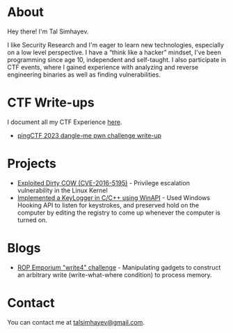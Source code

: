 # About

Hey there! I'm Tal Simhayev.

I like Security Research and I'm eager to learn new technologies, especially on a low level perspective. 
I have a “think like a hacker” mindset, I've been programming since age 10, independent and self-taught.
I also participate in CTF events, where I gained experience with analyzing and reverse engineering binaries as well as finding vulnerabilities.

# CTF Write-ups
I document all my CTF Experience [here](https://github.com/talsim/CTFs).
* [pingCTF 2023 dangle-me pwn challenge write-up](https://github.com/talsim/CTFs/tree/main/pingCTF-2023/dangle_me)


# Projects

* [Exploited Dirty COW (CVE-2016-5195)](https://github.com/talsim/root-dirtyc0w) - Privilege escalation vulnerability in the Linux Kernel 
* [Implemented a KeyLogger in C/C++ using WinAPI](https://github.com/talsim/Keylogger) - Used Windows Hooking API to listen for keystrokes, and preserved hold on the computer by editing the registry to come up whenever the computer is turned on.

# Blogs

* [ROP Emporium "write4" challenge](https://thehackerlife.medium.com/rop-emporium-write4-challenge-writeup-64-bit-updated-2020-742eab2722ec) - Manipulating gadgets to construct an arbitrary write (write-what-where condition) to process memory.

# Contact

You can contact me at [talsimhayev@gmail.com](mailto:talsimhayev@gmail.com).
